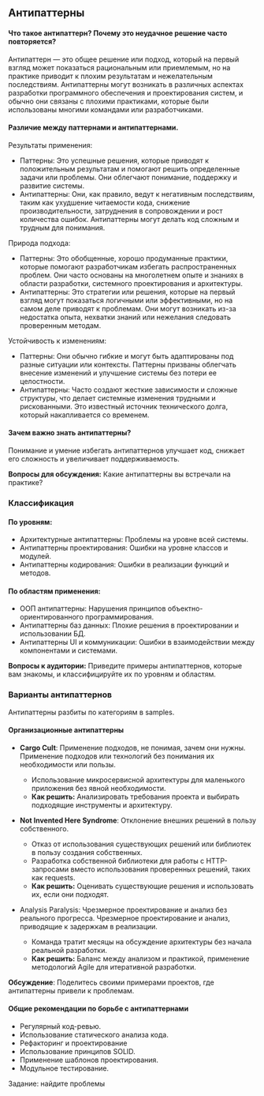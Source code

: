 ## Антипаттерны
#### Что такое антипаттерн? Почему это неудачное решение часто повторяется?
Антипаттерн — это общее решение или подход, который на первый взгляд может показаться рациональным или приемлемым, но на практике приводит к плохим результатам и нежелательным последствиям. Антипаттерны могут возникать в различных аспектах разработки программного обеспечения и проектирования систем, и обычно они связаны с плохими практиками, которые были использованы многими командами или разработчиками.

#### Различие между паттернами и антипаттернами.

Результаты применения:
* Паттерны: Это успешные решения, которые приводят к положительным результатам и помогают решить определенные задачи или проблемы. Они облегчают понимание, поддержку и развитие системы.
* Антипаттерны: Они, как правило, ведут к негативным последствиям, таким как ухудшение читаемости кода, снижение производительности, затруднения в сопровождении и рост количества ошибок. Антипаттерны могут делать код сложным и трудным для понимания.

Природа подхода:
* Паттерны: Это обобщенные, хорошо продуманные практики, которые помогают разработчикам избегать распространенных проблем. Они часто основаны на многолетнем опыте и знаниях в области разработки, системного проектирования и архитектуры.
* Антипаттерны: Это стратегии или решения, которые на первый взгляд могут показаться логичными или эффективными, но на самом деле приводят к проблемам. Они могут возникать из-за недостатка опыта, нехватки знаний или нежелания следовать проверенным методам.

Устойчивость к изменениям:
* Паттерны: Они обычно гибкие и могут быть адаптированы под разные ситуации или контексты. Паттерны призваны облегчать внесение изменений и улучшение системы без потери ее целостности.
* Антипаттерны: Часто создают жесткие зависимости и сложные структуры, что делает системные изменения трудными и рискованными. Это известный источник технического долга, который накапливается со временем.



#### Зачем важно знать антипаттерны? 
Понимание и умение избегать антипаттернов улучшает код, снижает его сложность и увеличивает поддерживаемость. 


**Вопросы для обсуждения:** Какие антипаттерны вы встречали на практике?

### Классификация
#### По уровням:

* Архитектурные антипаттерны: Проблемы на уровне всей системы.
* Антипаттерны проектирования: Ошибки на уровне классов и модулей.
* Антипаттерны кодирования: Ошибки в реализации функций и методов.

#### По областям применения:

* ООП антипаттерны: Нарушения принципов объектно-ориентированного программирования.
* Антипаттерны баз данных: Плохие решения в проектировании и использовании БД.
* Антипаттерны UI и коммуникации: Ошибки в взаимодействии между компонентами и системами.

**Вопросы к аудитории:** Приведите примеры антипаттернов, которые вам знакомы, и классифицируйте их по уровням и областям.


### Варианты антипаттернов

Антипаттерны разбиты по категориям в samples.

#### Организационные антипаттерны
* **Cargo Cult**: Применение подходов, не понимая, зачем они нужны. Применение подходов или технологий без понимания их необходимости или пользы. 
  * Использование микросервисной архитектуры для маленького приложения без явной необходимости. 
  * **Как решить:** Анализировать требования проекта и выбирать подходящие инструменты и архитектуру.

* **Not Invented Here Syndrome**: Отклонение внешних решений в пользу собственного. 
  * Отказ от использования существующих решений или библиотек в пользу создания собственных.
  * Разработка собственной библиотеки для работы с HTTP-запросами вместо использования проверенных решений, таких как requests. 
  * **Как решить:** Оценивать существующие решения и использовать их, если они подходят.

* Analysis Paralysis: Чрезмерное проектирование и анализ без реального прогресса. Чрезмерное проектирование и анализ, приводящие к задержкам в реализации. 
  * Команда тратит месяцы на обсуждение архитектуры без начала реальной разработки. 
  * **Как решить:** Баланс между анализом и практикой, применение методологий Agile для итеративной разработки.

**Обсуждение**: Поделитесь своими примерами проектов, где антипаттерны привели к проблемам.

#### Общие рекомендации по борьбе с антипаттернами
* Регулярный код-ревью. 
* Использование статического анализа кода.
* Рефакторинг и проектирование
* Использование принципов SOLID.
* Применение шаблонов проектирования.
* Модульное тестирование.

Задание: найдите проблемы 